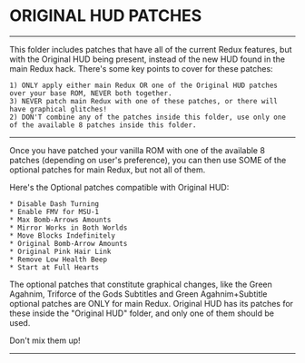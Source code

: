 # ORIGINAL HUD PATCHES

-------------------

This folder includes patches that have all of the current Redux features, but with the Original HUD being present, instead of the new HUD found in the main Redux hack. There's some key points to cover for these patches:

	1) ONLY apply either main Redux OR one of the Original HUD patches over your base ROM, NEVER both together.
	3) NEVER patch main Redux with one of these patches, or there will have graphical glitches!
	2) DON'T combine any of the patches inside this folder, use only one of the available 8 patches inside this folder.

-------------------

Once you have patched your vanilla ROM with one of the available 8 patches (depending on user's preference), you can then use SOME of the optional patches for main Redux, but not all of them.

Here's the Optional patches compatible with Original HUD:

	* Disable Dash Turning
	* Enable FMV for MSU-1
	* Max Bomb-Arrows Amounts
	* Mirror Works in Both Worlds
	* Move Blocks Indefinitely
	* Original Bomb-Arrow Amounts
	* Original Pink Hair Link
	* Remove Low Health Beep
	* Start at Full Hearts

The optional patches that constitute graphical changes, like the Green Agahnim, Triforce of the Gods Subtitles and Green Agahnim+Subtitle optional patches are ONLY for main Redux. Original HUD has its patches for these inside the "Original HUD" folder, and only one of them should be used.

Don't mix them up!

-------------------
